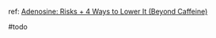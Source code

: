 ref: [Adenosine: Risks + 4 Ways to Lower It (Beyond Caffeine)](https://selfhacked.com/blog/adenosine-risks/)

#todo